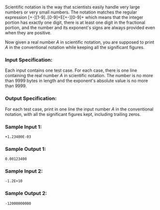 <!-- Title
Scientific Notation (20)
-->
Scientific notation is the way that scientists easily handle very large
numbers or very small numbers. The notation matches the regular expression
[+-][1-9]`.`[0-9]+E[+-][0-9]+ which means that the integer portion has exactly
one digit, there is at least one digit in the fractional portion, and the
number and its exponent's signs are always provided even when they are
positive.

Now given a real number $A$ in scientific notation, you are supposed to print
$A$ in the conventional notation while keeping all the significant figures.

### Input Specification:

Each input contains one test case. For each case, there is one line containing
the real number $A$ in scientific notation. The number is no more than 9999
bytes in length and the exponent's absolute value is no more than 9999.

### Output Specification:

For each test case, print in one line the input number $A$ in the conventional
notation, with all the significant figures kept, including trailing zeros.

### Sample Input 1:

    
    
    +1.23400E-03

### Sample Output 1:

    
    
    0.00123400

### Sample Input 2:

    
    
    -1.2E+10

### Sample Output 2:

    
    
    -12000000000

